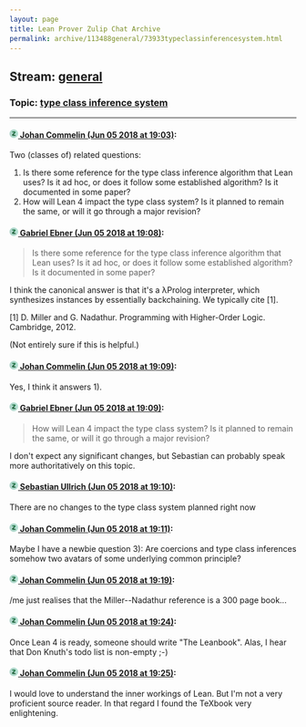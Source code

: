 ```yaml
---
layout: page
title: Lean Prover Zulip Chat Archive 
permalink: archive/113488general/73933typeclassinferencesystem.html
---
```


## Stream: [general](index.html)
### Topic: [type class inference system](73933typeclassinferencesystem.html)

---

#### [![Click to go to Zulip](../../assets/img/zulip2.png) Johan Commelin (Jun 05 2018 at 19:03)](https://leanprover.zulipchat.com/#narrow/stream/113488-general/topic/type%20class%20inference%20system/near/127610700):
Two (classes of) related questions:
1) Is there some reference for the type class inference algorithm that Lean uses? Is it ad hoc, or does it follow some established algorithm? Is it documented in some paper?
2) How will Lean 4 impact the type class system? Is it planned to remain the same, or will it go through a major revision?

#### [![Click to go to Zulip](../../assets/img/zulip2.png) Gabriel Ebner (Jun 05 2018 at 19:08)](https://leanprover.zulipchat.com/#narrow/stream/113488-general/topic/type%20class%20inference%20system/near/127610978):
> Is there some reference for the type class inference algorithm that Lean uses? Is it ad hoc, or does it follow some established algorithm? Is it documented in some paper?

I think the canonical answer is that it's a λProlog interpreter, which synthesizes instances by essentially backchaining.  We typically cite [1].

[1] D. Miller and G. Nadathur. Programming with Higher-Order Logic. Cambridge, 2012.

(Not entirely sure if this is helpful.)

#### [![Click to go to Zulip](../../assets/img/zulip2.png) Johan Commelin (Jun 05 2018 at 19:09)](https://leanprover.zulipchat.com/#narrow/stream/113488-general/topic/type%20class%20inference%20system/near/127611007):
Yes, I think it answers 1).

#### [![Click to go to Zulip](../../assets/img/zulip2.png) Gabriel Ebner (Jun 05 2018 at 19:09)](https://leanprover.zulipchat.com/#narrow/stream/113488-general/topic/type%20class%20inference%20system/near/127611008):
> How will Lean 4 impact the type class system? Is it planned to remain the same, or will it go through a major revision?

I don't expect any significant changes, but Sebastian can probably speak more authoritatively on this topic.

#### [![Click to go to Zulip](../../assets/img/zulip2.png) Sebastian Ullrich (Jun 05 2018 at 19:10)](https://leanprover.zulipchat.com/#narrow/stream/113488-general/topic/type%20class%20inference%20system/near/127611083):
There are no changes to the type class system planned right now

#### [![Click to go to Zulip](../../assets/img/zulip2.png) Johan Commelin (Jun 05 2018 at 19:11)](https://leanprover.zulipchat.com/#narrow/stream/113488-general/topic/type%20class%20inference%20system/near/127611098):
Maybe I have a newbie question 3): Are coercions and type class inferences somehow two avatars of some underlying common principle?

#### [![Click to go to Zulip](../../assets/img/zulip2.png) Johan Commelin (Jun 05 2018 at 19:19)](https://leanprover.zulipchat.com/#narrow/stream/113488-general/topic/type%20class%20inference%20system/near/127611427):
/me just realises that the Miller--Nadathur reference is a 300 page book...

#### [![Click to go to Zulip](../../assets/img/zulip2.png) Johan Commelin (Jun 05 2018 at 19:24)](https://leanprover.zulipchat.com/#narrow/stream/113488-general/topic/type%20class%20inference%20system/near/127611656):
Once Lean 4 is ready, someone should write "The Leanbook". Alas, I hear that Don Knuth's todo list is non-empty ;-)

#### [![Click to go to Zulip](../../assets/img/zulip2.png) Johan Commelin (Jun 05 2018 at 19:25)](https://leanprover.zulipchat.com/#narrow/stream/113488-general/topic/type%20class%20inference%20system/near/127611690):
I would love to understand the inner workings of Lean. But I'm not a very proficient source reader. In that regard I found the TeXbook very enlightening.


